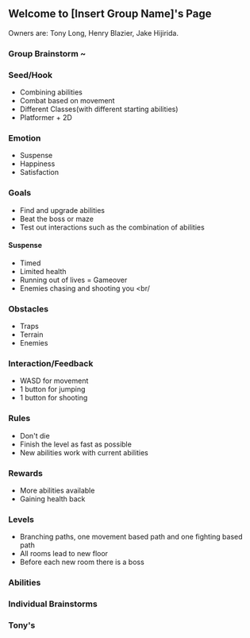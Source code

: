 ## Welcome to [Insert Group Name]'s Page

Owners are: Tony Long, Henry Blazier, Jake Hijirida.

### Group Brainstorm ~

### Seed/Hook
- Combining abilities<br/>
- Combat based on movement<br/>
- Different Classes(with different starting abilities)<br/>
- Platformer + 2D<br/>

### Emotion
- Suspense <br/>
- Happiness <br/>
- Satisfaction <br/>

### Goals
- Find and upgrade abilities <br/>
- Beat the boss or maze <br/>
- Test out interactions such as the combination of abilities <br/>

#### Suspense
- Timed <br/>
- Limited health <br/>
- Running out of lives = Gameover <br/>
- Enemies chasing and shooting you <br/

### Obstacles
- Traps <br/>
- Terrain <br/>
- Enemies <br/>

### Interaction/Feedback
- WASD for movement
- 1 button for jumping
- 1 button for shooting

### Rules
- Don't die
- Finish the level as fast as possible
- New abilities work with current abilities

### Rewards
- More abilities available
- Gaining health back

### Levels
- Branching paths, one movement based path and one fighting based path
- All rooms lead to new floor
- Before each new room there is a boss

### Abilities



### Individual Brainstorms

### Tony's


